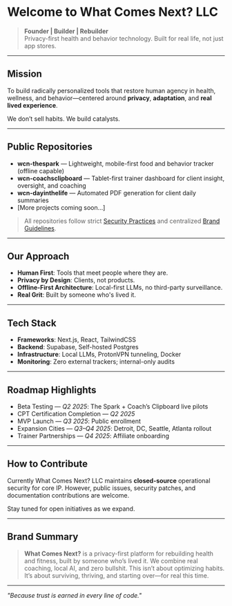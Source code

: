 # Welcome to What Comes Next? LLC

> **Founder | Builder | Rebuilder**  
> Privacy-first health and behavior technology. Built for real life, not just app stores.

---

##  Mission
To build radically personalized tools that restore human agency in health, wellness, and behavior—centered around **privacy**, **adaptation**, and **real lived experience**.

We don’t sell habits. We build catalysts.

---

##  Public Repositories
- **wcn-thespark** — Lightweight, mobile-first food and behavior tracker (offline capable)
- **wcn-coachsclipboard** — Tablet-first trainer dashboard for client insight, oversight, and coaching
- **wcn-dayinthelife** — Automated PDF generation for client daily summaries
- [More projects coming soon...]

> All repositories follow strict [Security Practices](./SECURITY.md) and centralized [Brand Guidelines](./BRANDKIT.md).

---

##  Our Approach
- **Human First**: Tools that meet people where they are.
- **Privacy by Design**: Clients, not products.
- **Offline-First Architecture**: Local-first LLMs, no third-party surveillance.
- **Real Grit**: Built by someone who's lived it.

---

## Tech Stack
- **Frameworks**: Next.js, React, TailwindCSS
- **Backend**: Supabase, Self-hosted Postgres
- **Infrastructure**: Local LLMs, ProtonVPN tunneling, Docker
- **Monitoring**: Zero external trackers; internal-only audits

---

## Roadmap Highlights
- Beta Testing — *Q2 2025*: The Spark + Coach’s Clipboard live pilots
- CPT Certification Completion — *Q2 2025*
- MVP Launch — *Q3 2025*: Public enrollment
- Expansion Cities — *Q3–Q4 2025*: Detroit, DC, Seattle, Atlanta rollout
- Trainer Partnerships — *Q4 2025*: Affiliate onboarding

---

## How to Contribute
Currently What Comes Next? LLC maintains **closed-source** operational security for core IP.
However, public issues, security patches, and documentation contributions are welcome.

Stay tuned for open initiatives as we expand.

---

## Brand Summary
> **What Comes Next?** is a privacy-first platform for rebuilding health and fitness, built by someone who’s lived it. We combine real coaching, local AI, and zero bullshit. This isn’t about optimizing habits. It’s about surviving, thriving, and starting over—for real this time.

---

_"Because trust is earned in every line of code."_
